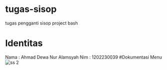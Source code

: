 # tugas-sisop
tugas pengganti sisop project bash
# Identitas
Nama : Ahmad Dewa Nur Alamsyah
Nim  : 1202230039
#Dokumentasi Menu
![ss 2](https://github.com/user-attachments/assets/43854ad3-e80e-407b-b081-9116ea369f1a)

